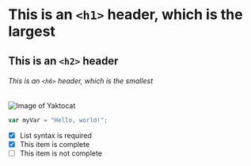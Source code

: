 # <h1> This is an `<h1>` header, which is the largest

## This is an `<h2>` header

###### This is an `<h6>` header, which is the smallest

![Image of Yaktocat]([https://www.google.com/search?channel=fs&client=ubuntu-sn&q=rfhnbyrb#vhid=R-GbI2nl1ThhHM&vssid=l])

``` javascript
var myVar = "Hello, world!";
```
- [x] List syntax is required
- [x] This item is complete
- [ ] This item is not complete
